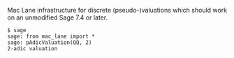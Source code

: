 Mac Lane infrastructure for discrete (pseudo-)valuations which should work on an unmodified Sage 7.4 or later.

```
$ sage
sage: from mac_lane import *
sage: pAdicValuation(QQ, 2)
2-adic valuation
```
